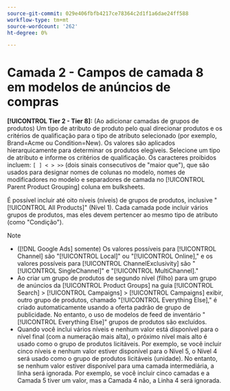 ```yaml
---
source-git-commit: 029e406fbfb4217ce78364c2d1f1a6dae24ff588
workflow-type: tm+mt
source-wordcount: '262'
ht-degree: 0%

---
```

# Camada 2 - Campos de camada 8 em modelos de anúncios de compras

**[!UICONTROL Tier  2 - Tier 8]:** (Ao adicionar camadas de grupos de produtos) Um tipo de atributo de produto pelo qual direcionar produtos e os critérios de qualificação para o tipo de atributo selecionado (por exemplo, Brand=Acme ou Condition=New). Os valores são aplicados hierarquicamente para determinar os produtos elegíveis. Selecione um tipo de atributo e informe os critérios de qualificação. Os caracteres proibidos incluem: `[ ] < > >>` (dois sinais consecutivos de &quot;maior que&quot;), que são usados para designar nomes de colunas no modelo, nomes de modificadores no modelo e separadores de camada no [!UICONTROL Parent Product Grouping] coluna em bulksheets.

É possível incluir até oito níveis (níveis) de grupos de produtos, inclusive &quot;[!UICONTROL All Products]&quot; (Nível 1). Cada camada pode incluir vários grupos de produtos, mas eles devem pertencer ao mesmo tipo de atributo (como &quot;Condição&quot;).

>[!NOTE]
>
>* ([!DNL Google Ads] somente) Os valores possíveis para [!UICONTROL Channel] são &quot;[!UICONTROL Local]&quot; ou &quot;[!UICONTROL Online],&quot; e os valores possíveis para [!UICONTROL ChannelExclusivity] são &quot;[!UICONTROL SingleChannel]&quot; e &quot;[!UICONTROL MultiChannel].&quot;
>* Ao criar um grupo de produtos de segundo nível (filho) para um grupo de anúncios da [!UICONTROL Product Groups] na guia [!UICONTROL Search] > [!UICONTROL Campaigns] > [!UICONTROL Campaigns] exibir, outro grupo de produtos, chamado &quot;[!UICONTROL Everything Else],&quot; é criado automaticamente usando a oferta padrão de grupo de publicidade. No entanto, o uso de modelos de feed de inventário &quot;[!UICONTROL Everything Else]&quot; grupos de produtos são excluídos.
>* Quando você inclui vários níveis e nenhum valor está disponível para o nível final (com a numeração mais alta), o próximo nível mais alto é usado como o grupo de produtos licitáveis. Por exemplo, se você incluir cinco níveis e nenhum valor estiver disponível para o Nível 5, o Nível 4 será usado como o grupo de produtos licitáveis (unidade). No entanto, se nenhum valor estiver disponível para uma camada intermediária, a linha será ignorada. Por exemplo, se você incluir cinco camadas e a Camada 5 tiver um valor, mas a Camada 4 não, a Linha 4 será ignorada.

